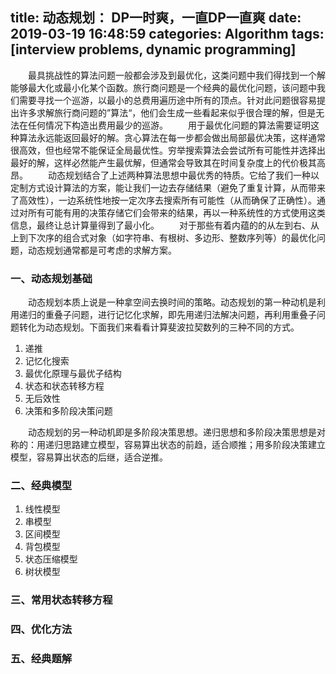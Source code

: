 title: 动态规划： DP一时爽，一直DP一直爽
date: 2019-03-19 16:48:59
categories: Algorithm
tags: [interview problems, dynamic programming]
---

　　最具挑战性的算法问题一般都会涉及到最优化，这类问题中我们得找到一个解能够最大化或最小化某个函数。旅行商问题是一个经典的最优化问题，该问题中我们需要寻找一个巡游，以最小的总费用遍历途中所有的顶点。针对此问题很容易提出许多求解旅行商问题的”算法“，他们会生成一些看起来似乎很合理的解，但是无法在任何情况下构造出费用最少的巡游。
　　用于最优化问题的算法需要证明这种算法永远能返回最好的解。贪心算法在每一步都会做出局部最优决策，这样通常很高效，但也经常不能保证全局最优性。穷举搜索算法会尝试所有可能性并选择出最好的解，这样必然能产生最优解，但通常会导致其在时间复杂度上的代价极其高昂。
　　动态规划结合了上述两种算法思想中最优秀的特质。它给了我们一种以定制方式设计算法的方案，能让我们一边去存储结果（避免了重复计算，从而带来了高效性），一边系统性地按一定次序去搜索所有可能性（从而确保了正确性）。通过对所有可能有用的决策存储它们会带来的结果，再以一种系统性的方式使用这类信息，最终让总计算量得到了最小化。
　　对于那些有着内蕴的的从左到右、从上到下次序的组合式对象（如字符串、有根树、多边形、整数序列等）的最优化问题，动态规划通常都是可考虑的求解方案。

<!--more-->

### 一、动态规划基础
　　动态规划本质上说是一种拿空间去换时间的策略。动态规划的第一种动机是利用递归的重叠子问题，进行记忆化求解，即先用递归法解决问题，再利用重叠子问题转化为动态规划。下面我们来看看计算斐波拉契数列的三种不同的方式。

1. 递推
2. 记忆化搜索
3. 最优化原理与最优子结构
4. 状态和状态转移方程
5. 无后效性
6. 决策和多阶段决策问题

　　动态规划的另一种动机即是多阶段决策思想。递归思想和多阶段决策思想是对称的：用递归思路建立模型，容易算出状态的前趋，适合顺推；用多阶段决策建立模型，容易算出状态的后继，适合逆推。


### 二、经典模型
1. 线性模型
2. 串模型
3. 区间模型
4. 背包模型
5. 状态压缩模型
6. 树状模型

### 三、常用状态转移方程

### 四、优化方法

### 五、经典题解

